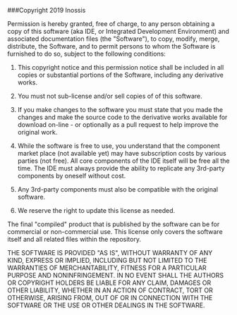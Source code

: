 ###Copyright 2019 Inossis

Permission is hereby granted, free of charge, to any person obtaining a copy of this software (aka IDE, or Integrated Development Environment) and associated documentation files (the "Software"), to copy, modify, merge, distribute, the Software, and to permit persons to whom the Software is furnished to do so, subject to the following conditions:

1. This copyright notice and this permission notice shall be included in all copies or substantial portions of the Software, including any derivative works.

2. You must not sub-license and/or sell copies of of this software.

3. If you make changes to the software you must state that you made the changes and make the source code to the derivative works available for download on-line - or optionally as a pull request to help improve the original work.

4. While the software is free to use, you understand that the component market place (not available yet) may have subscription costs by various parties (not free). All core components of the IDE itself will be free all the time. The IDE must always provide the ability to replicate any 3rd-party components by oneself without cost.

5. Any 3rd-party components must also be compatible with the original software.

6. We reserve the right to update this license as needed.

The final "compiled" product that is published by the software can be for commercial or non-commercial use. This license only covers the software itself and all related files within the repository.

THE SOFTWARE IS PROVIDED "AS IS", WITHOUT WARRANTY OF ANY KIND, EXPRESS OR IMPLIED, INCLUDING BUT NOT LIMITED TO THE WARRANTIES OF MERCHANTABILITY, FITNESS FOR A PARTICULAR PURPOSE AND NONINFRINGEMENT. IN NO EVENT SHALL THE AUTHORS OR COPYRIGHT HOLDERS BE LIABLE FOR ANY CLAIM, DAMAGES OR OTHER LIABILITY, WHETHER IN AN ACTION OF CONTRACT, TORT OR OTHERWISE, ARISING FROM, OUT OF OR IN CONNECTION WITH THE SOFTWARE OR THE USE OR OTHER DEALINGS IN THE SOFTWARE.
